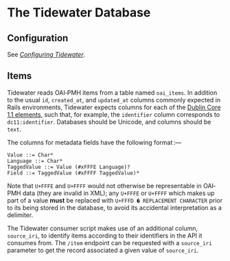 # The Tidewater Database

## Configuration

See [<cite>Configuring Tidewater</cite>](./configuration.md).

## Items

Tidewater reads OAI‐PMH items from a table named `oai_items`.
In addition to the usual `id`, `created_at`, and `updated_at` columns
  commonly expected in Rails environments, Tidewater expects columns
  for each of the [Dublin Core 1.1 elements][dc11], such that, for
  example, the `identifier` column corresponds to `dc11:identifier`.
Databases should be Unicode, and columns should be `text`.

[dc11]: https://www.dublincore.org/specifications/dublin-core/dces/

The columns for metadata fields have the following format&#x202F;:—

    Value ::= Char*
    Language ::= Char*
    TaggedValue ::= Value (#xFFFE Language)?
    Field ::= TaggedValue (#xFFFF TaggedValue)*

Note that `U+FFFE` and `U+FFFF` would not otherwise be representable in
  OAI‐PMH data (they are invalid in XML); any `U+FFFE` or `U+FFFF`
  which makes up part of a value **must** be replaced with
  `U+FFFD � REPLACEMENT CHARACTER` prior to its being stored in the
  database, to avoid its accidental interpretation as a delimiter.

The Tidewater consumer script makes use of an additional column,
  `source_iri`, to identify items according to their identifiers in the
  API it consumes from.
The `/item` endpoint can be requested with a `source_iri` parameter to
  get the record associated a given value of `source_iri`.
